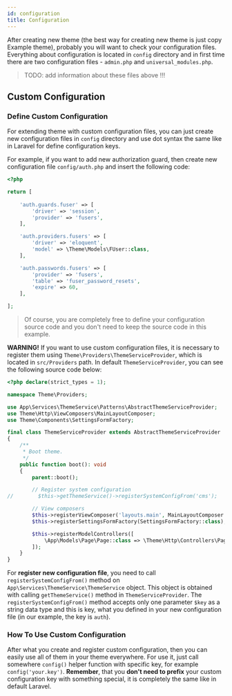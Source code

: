 ```yaml
---
id: configuration
title: Configuration
---
```


After creating new theme (the best way for creating new theme is just copy Example theme), probably you will want to check your configuration files. 
Everything about configuration is located in `config` directory and in first time there are two configuration files - `admin.php` and 
`universal_modules.php`.

> TODO: add information about these files above !!!

## Custom Configuration

### Define Custom Configuration

For extending theme with custom configuration files, you can just create new configuration files in `config` directory and use 
dot syntax the same like in Laravel for define configuration keys.

For example, if you want to add new authorization guard, then create new configuration file `config/auth.php` and insert the following code: 

```php
<?php

return [
    
    'auth.guards.fuser' => [
        'driver' => 'session',
        'provider' => 'fusers',
    ],

    'auth.providers.fusers' => [
        'driver' => 'eloquent',
        'model' => \Theme\Models\FUser::class,
    ],

    'auth.passwords.fusers' => [
        'provider' => 'fusers',
        'table' => 'fuser_password_resets',
        'expire' => 60,
    ],

];
```

> Of course, you are completely free to define your configuration source code and you don't need to keep the source code in this example.

**WARNING!** If you want to use custom configuration files, it is necessary to register them using `Theme\Providers\ThemeServiceProvider`, which 
is located in `src/Providers` path. In default `ThemeServiceProvider`, you can see the following source code below:

```php
<?php declare(strict_types = 1);

namespace Theme\Providers;

use App\Services\ThemeService\Patterns\AbstractThemeServiceProvider;
use Theme\Http\ViewComposers\MainLayoutComposer;
use Theme\Components\SettingsFormFactory;

final class ThemeServiceProvider extends AbstractThemeServiceProvider
{
    /**
     * Boot theme.
     */
    public function boot(): void
    {
        parent::boot();

        // Register system configuration
//        $this->getThemeService()->registerSystemConfigFrom('cms');

        // View composers
        $this->registerViewComposer('layouts.main', MainLayoutComposer::class);
        $this->registerSettingsFormFactory(SettingsFormFactory::class);

        $this->registerModelControllers([
            \App\Models\Page\Page::class => \Theme\Http\Controllers\PagesController::class
        ]);
    }
}
```

For **register new configuration file**, you need to call `registerSystemConfigFrom()` method on `App\Services\ThemeService\ThemeService` object. 
This object is obtained with calling `getThemeService()` method in `ThemeServiceProvider`. The `registerSystemConfigFrom()` method accepts only 
one parameter `$key` as a string data type and this is key, what you defined in your new configuration file (in our example, the key is `auth`).

### How To Use Custom Configuration

After what you create and register custom configuration, then you can easily use all of them in your theme everywhere. For use it, just call somewhere `config()` 
helper function with specific key, for example `config('your.key')`. **Remember**, that you **don't need to prefix** your custom configuration key with 
something special, it is completely the same like in default Laravel.
